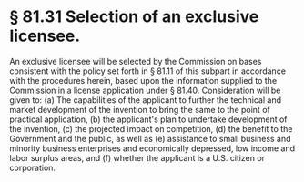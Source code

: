 # § 81.31   Selection of an exclusive licensee.

An exclusive licensee will be selected by the Commission on bases consistent with the policy set forth in § 81.11 of this subpart in accordance with the procedures herein, based upon the information supplied to the Commission in a license application under § 81.40. Consideration will be given to: (a) The capabilities of the applicant to further the technical and market development of the invention to bring the same to the point of practical application, (b) the applicant's plan to undertake development of the invention, (c) the projected impact on competition, (d) the benefit to the Government and the public, as well as (e) assistance to small business and minority business enterprises and economically depressed, low income and labor surplus areas, and (f) whether the applicant is a U.S. citizen or corporation. 




